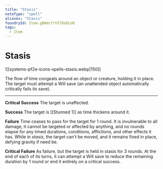 ```yaml
---
title: "Stasis"
noteType: "spell"
aliases: "Stasis"
foundryId: Item.gBAdcfrhTJDoDLUQ
tags:
  - Item
---
```


# Stasis
![[systems-pf2e-icons-spells-stasis.webp|150]]

The flow of time congeals around an object or creature, holding it in place. The target must attempt a Will save (an unattended object automatically critically fails its save).

* * *

**Critical Success** The target is unaffected.

**Success** The target is [[Stunned 1]] as time thickens around it.

**Failure** Time ceases to pass for the target for 1 round. It is invulnerable to all damage, it cannot be targeted or affected by anything, and no rounds elapse for any timed durations, conditions, afflictions, and other effects it has. While in _stasis_, the target can't be moved, and it remains fixed in place, defying gravity if need be.

**Critical Failure** As failure, but the target is held in stasis for 3 rounds. At the end of each of its turns, it can attempt a Will save to reduce the remaining duration by 1 round or end it entirely on a critical success.
